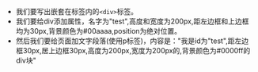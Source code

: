 - 我们要写出嵌套在<body>标签内的`<div>`标签。
- 我们要给div添加属性，名字为"test",高度和宽度为200px,距左边框和上边框均为30px,背景颜色为#00aaaa,position为绝对位置。
- 然后我们要给页面加文字段落(使用p标签)，内容是："我是id为"test",距左边框30px,居上边框30px,高度为200px,宽度为200px的,背景颜色为#0000ff的div块"